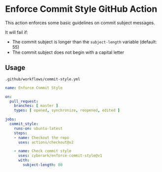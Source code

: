 # Enforce Commit Style GitHub Action

This action enforces some basic guidelines on commit subject messages.

It will fail if:
* The commit subject is longer than the `subject-length` variable (default: 55)
* The commit subject does not begin with a capital letter

## Usage

`.github/workflows/commit-style.yml`

```yaml
name: Enforce Commit Style

on:
  pull_request:
    branches: [ master ]
    types: [ opened, synchronize, reopened, edited ]

jobs:
  commit_style:
    runs-on: ubuntu-latest
    steps:
    - name: Checkout the repo
      uses: actions/checkout@v2

    - name: Check commit style
      uses: cyberark/enforce-commit-style@v1
      with:
        subject-length: 80
```

